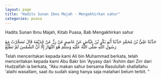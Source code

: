 ```yaml
---
layout: page
title: "Hadits Sunan Ibnu Majah - Mengakhirkan sahur"
categories: puasa
---
```


Hadits Sunan Ibnu Majah, Kitab Puasa, Bab Mengakhirkan sahur

<p class="arab">
حَدَّثَنَا عَلِيُّ بْنُ مُحَمَّدٍ حَدَّثَنَا أَبُو بَكْرِ بْنُ عَيَّاشٍ عَنْ عَاصِمٍ عَنْ زِرٍّ عَنْ حُذَيْفَةَ قَالَ تَسَحَّرْتُ مَعَ رَسُولِ اللَّهِ صَلَّى اللَّهُ عَلَيْهِ وَسَلَّمَ هُوَ النَّهَارُ إِلَّا أَنَّ الشَّمْسَ لَمْ تَطْلُعْ
</p>

Telah menceritakan kepada kami Ali bin Muhammad berkata, telah menceritakan kepada kami Abu Bakr bin 'Ayyasy dari 'Ashim dari Zirr dari Hudzaifah ia berkata, "Aku makan sahur bersama Rasulullah shallallahu 'alaihi wasallam, saat itu sudah siang hanya saja matahari belum terbit. "


